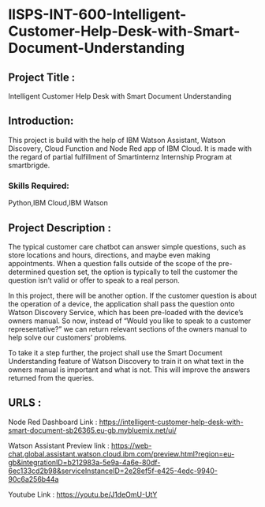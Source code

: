 # llSPS-INT-600-Intelligent-Customer-Help-Desk-with-Smart-Document-Understanding

## Project Title : 
Intelligent Customer Help Desk with Smart Document Understanding

## Introduction:
This project is build with the help of IBM Watson Assistant, Watson Discovery, Cloud Function and Node Red app of IBM Cloud. 
It is made with the regard of partial fulfillment of Smartinternz Internship Program at smartbrigde.

### Skills Required:
Python,IBM Cloud,IBM Watson

## Project Description :

The typical customer care chatbot can answer simple questions, such as store locations and hours, directions, and maybe even making appointments. When a question falls outside of the scope of the pre-determined question set, the option is typically to tell the customer the question isn’t valid or offer to speak to a real person.

In this project, there will be another option. If the customer question is about the operation of a device, the application shall pass the question onto Watson Discovery Service, which has been pre-loaded with the device’s owners manual. So now, instead of “Would you like to speak to a customer representative?” we can return relevant sections of the owners manual to help solve our customers’ problems.

To take it a step further, the project shall use the Smart Document Understanding feature of Watson Discovery to train it on what text in the owners manual is important and what is not. This will improve the answers returned from the queries.

## URLS :

Node Red Dashboard Link : https://intelligent-customer-help-desk-with-smart-document-sb26365.eu-gb.mybluemix.net/ui/

Watson Assistant Preview link : https://web-chat.global.assistant.watson.cloud.ibm.com/preview.html?region=eu-gb&integrationID=b212983a-5e9a-4a6e-80df-6ec133cd2b98&serviceInstanceID=2e28ef5f-e425-4edc-9940-90c6a256b44a

Youtube Link : https://youtu.be/J1deOmU-UtY
